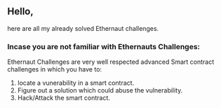 
## Hello,

here are all my already solved Ethernaut challenges.

### Incase you are not familiar with Ethernauts Challenges:

Ethernaut Challenges are very well respected advanced Smart contract challenges in which you have to:
  1. locate a vunerability in a smart contract.
  2. Figure out a solution which could abuse the vulnerability.
  3. Hack/Attack the smart contract.

